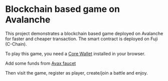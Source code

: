 # Blockchain based game on Avalanche

This project demonstrates a blockchain based game deployed on Avalanche for faster and cheaper transaction. The smart contract is deployed on Fuji (C-Chain).

To play this game, you need a [Core Wallet](https://chrome.google.com/webstore/detail/core-crypto-wallet-nft-ex/agoakfejjabomempkjlepdflaleeobhb?hl=en) installed in your browser.

Add some funds from [Avax faucet](https://faucet.avax.network/)

Then visit the game, register as player, create/join a battle and enjoy.
